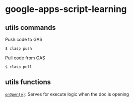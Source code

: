 # google-apps-script-learning

## utils commands

Push code to GAS

    $ clasp push

Pull code from GAS

    $ clasp pull

## utils functions

[`onOpen(e)`](https://developers.google.com/apps-script/guides/triggers?hl=es-419#getting_started): Serves for execute logic when the doc is opening
